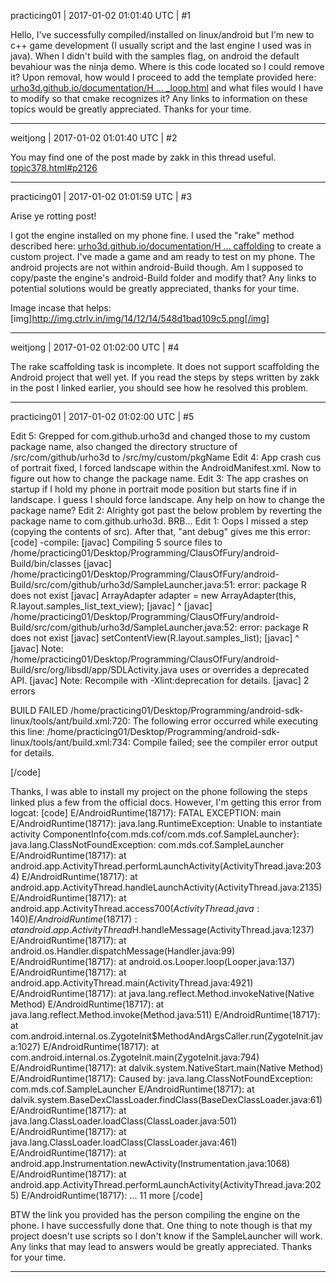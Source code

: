 practicing01 | 2017-01-02 01:01:40 UTC | #1

Hello, I've successfully compiled/installed on linux/android but I'm new to c++ game development (I usually script and the last engine I used was in java).  When I didn't build with the samples flag, on android the default bevahiour was the ninja demo.  Where is this code located so I could remove it?  Upon removal, how would I proceed to add the template provided here: [urho3d.github.io/documentation/H ... _loop.html](http://urho3d.github.io/documentation/HEAD/_main_loop.html)  and what files would I have to modify so that cmake recognizes it?  Any links to information on these topics would be greatly appreciated.  Thanks for your time.

-------------------------

weitjong | 2017-01-02 01:01:40 UTC | #2

You may find one of the post made by zakk in this thread useful. [topic378.html#p2126](http://discourse.urho3d.io/t/solved-using-scripting-with-android/386/8)

-------------------------

practicing01 | 2017-01-02 01:01:59 UTC | #3

Arise ye rotting post!

I got the engine installed on my phone fine.  I used the "rake" method described here: [urho3d.github.io/documentation/H ... caffolding](http://urho3d.github.io/documentation/HEAD/_using_library.html#Scaffolding) to create a custom project.  I've made a game and am ready to test on my phone.  The android projects are not within android-Build though.  Am I supposed to copy/paste the engine's android-Build folder and modify that?  Any links to potential solutions would be greatly appreciated, thanks for your time.

Image incase that helps:
[img]http://img.ctrlv.in/img/14/12/14/548d1bad109c5.png[/img]

-------------------------

weitjong | 2017-01-02 01:02:00 UTC | #4

The rake scaffolding task is incomplete. It does not support scaffolding the Android project that well yet. If you read the steps by steps written by zakk in the post I linked earlier, you should see how he resolved this problem.

-------------------------

practicing01 | 2017-01-02 01:02:00 UTC | #5

Edit 5: Grepped for com.github.urho3d and changed those to my custom package name, also changed the directory structure of /src/com/github/urho3d to /src/my/custom/pkgName
Edit 4: App crash cus of portrait fixed, I forced landscape within the AndroidManifest.xml.  Now to figure out how to change the package name.
Edit 3:  The app crashes on startup if I hold my phone in portrait mode position but starts fine if in landscape.  I guess I should force landscape.  Any help on how to change the package name?
Edit 2: Alrighty got past the below problem by reverting the package name to com.github.urho3d.  BRB...
Edit 1:  Oops I missed a step (copying the contents of src).  After that, "ant debug" gives me this error:
[code]
-compile:
    [javac] Compiling 5 source files to /home/practicing01/Desktop/Programming/ClausOfFury/android-Build/bin/classes
    [javac] /home/practicing01/Desktop/Programming/ClausOfFury/android-Build/src/com/github/urho3d/SampleLauncher.java:51: error: package R does not exist
    [javac]         ArrayAdapter<String> adapter = new ArrayAdapter<String>(this, R.layout.samples_list_text_view);
    [javac]                                                                        ^
    [javac] /home/practicing01/Desktop/Programming/ClausOfFury/android-Build/src/com/github/urho3d/SampleLauncher.java:52: error: package R does not exist
    [javac]         setContentView(R.layout.samples_list);
    [javac]                         ^
    [javac] Note: /home/practicing01/Desktop/Programming/ClausOfFury/android-Build/src/org/libsdl/app/SDLActivity.java uses or overrides a deprecated API.
    [javac] Note: Recompile with -Xlint:deprecation for details.
    [javac] 2 errors

BUILD FAILED
/home/practicing01/Desktop/Programming/android-sdk-linux/tools/ant/build.xml:720: The following error occurred while executing this line:
/home/practicing01/Desktop/Programming/android-sdk-linux/tools/ant/build.xml:734: Compile failed; see the compiler error output for details.

[/code]

Thanks, I was able to install my project on the phone following the steps linked plus a few from the official docs.  However, I'm getting this error from logcat:
[code]
E/AndroidRuntime(18717): FATAL EXCEPTION: main
E/AndroidRuntime(18717): java.lang.RuntimeException: Unable to instantiate activity ComponentInfo{com.mds.cof/com.mds.cof.SampleLauncher}: java.lang.ClassNotFoundException: com.mds.cof.SampleLauncher
E/AndroidRuntime(18717): 	at android.app.ActivityThread.performLaunchActivity(ActivityThread.java:2034)
E/AndroidRuntime(18717): 	at android.app.ActivityThread.handleLaunchActivity(ActivityThread.java:2135)
E/AndroidRuntime(18717): 	at android.app.ActivityThread.access$700(ActivityThread.java:140)
E/AndroidRuntime(18717): 	at android.app.ActivityThread$H.handleMessage(ActivityThread.java:1237)
E/AndroidRuntime(18717): 	at android.os.Handler.dispatchMessage(Handler.java:99)
E/AndroidRuntime(18717): 	at android.os.Looper.loop(Looper.java:137)
E/AndroidRuntime(18717): 	at android.app.ActivityThread.main(ActivityThread.java:4921)
E/AndroidRuntime(18717): 	at java.lang.reflect.Method.invokeNative(Native Method)
E/AndroidRuntime(18717): 	at java.lang.reflect.Method.invoke(Method.java:511)
E/AndroidRuntime(18717): 	at com.android.internal.os.ZygoteInit$MethodAndArgsCaller.run(ZygoteInit.java:1027)
E/AndroidRuntime(18717): 	at com.android.internal.os.ZygoteInit.main(ZygoteInit.java:794)
E/AndroidRuntime(18717): 	at dalvik.system.NativeStart.main(Native Method)
E/AndroidRuntime(18717): Caused by: java.lang.ClassNotFoundException: com.mds.cof.SampleLauncher
E/AndroidRuntime(18717): 	at dalvik.system.BaseDexClassLoader.findClass(BaseDexClassLoader.java:61)
E/AndroidRuntime(18717): 	at java.lang.ClassLoader.loadClass(ClassLoader.java:501)
E/AndroidRuntime(18717): 	at java.lang.ClassLoader.loadClass(ClassLoader.java:461)
E/AndroidRuntime(18717): 	at android.app.Instrumentation.newActivity(Instrumentation.java:1068)
E/AndroidRuntime(18717): 	at android.app.ActivityThread.performLaunchActivity(ActivityThread.java:2025)
E/AndroidRuntime(18717): 	... 11 more
[/code]

BTW the link you provided has the person compiling the engine on the phone.  I have successfully done that.  One thing to note though is that my project doesn't use scripts so I don't know if the SampleLauncher will work.  Any links that may lead to answers would be greatly appreciated.  Thanks for your time.

-------------------------

